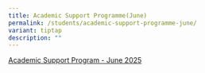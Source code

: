 ```yaml
---
title: Academic Support Programme(June)
permalink: /students/academic-support-programme-june/
variant: tiptap
description: ""
---
```

<p><a href="/files/Students/2025 ASP June/ASP_during_June_Holidays_2025.pdf" rel="noopener nofollow" target="_blank">Academic Support Program - June 2025</a>
</p>